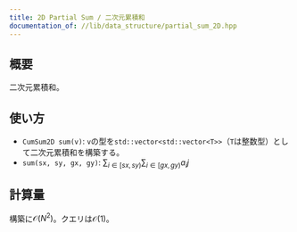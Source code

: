 ```yaml
---
title: 2D Partial Sum / 二次元累積和
documentation_of: //lib/data_structure/partial_sum_2D.hpp
---
```


## 概要

二次元累積和。

## 使い方

- `CumSum2D sum(v)`: `v`の型を`std::vector<std::vector<T>>`（`T`は整数型）として二次元累積和を構築する。
- `sum(sx, sy, gx, gy)`: $\sum_{i\in[sx,sy)}\sum_{i\in[gx,gy)}a_ij$

## 計算量

構築に$\mathcal{O}(N^2)$。クエリは$\mathcal{O}(1)$。

